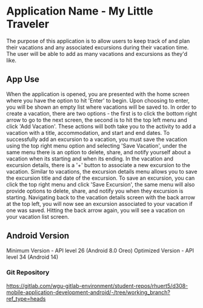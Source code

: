 # Application Name - My Little Traveler
The purpose of this application is to allow users to keep track of and plan their vacations and any associated excursions during 
their vacation time. The user will be able to add as many vacations and excursions as they'd like. 

## App Use
When the application is opened, you are presented with the home screen where you have the option to hit 'Enter' to begin. Upon
choosing to enter, you will be shown an empty list where vacations will be saved to. In order to create a vacation, there are
two options - the first is to click the bottom right arrow to go to the next screen, the second is to hit the top left menu and 
click 'Add Vacation'. These actions will both take you to the activity to add a vacation with a title, accommodation, and start and 
end dates. To successfully add an excursion to a vacation, you must save the vacation using the top right menu option and selecting
'Save Vacation', under the same menu there is an option to delete, share, and notify yourself about a vacation when its starting and
when its ending. In the vacation and excursion details, there is a '+' button to associate a new excursion to the vacation. Similar
to vacations, the excursion details menu allows you to save the excursion title and date of the excursion. To save an excursion,
you can click the top right menu and click 'Save Excursion', the same menu will also provide options to delete, share, and notify
you when they excursion is starting. Navigating back to the vacation details screen with the back arrow at the top left, you will 
now see an excursion associated to your vacation if one was saved. Hitting the back arrow again, you will see a vacation on your 
vacation list screen. 

## Android Version
Minimum Version - API level 26 (Android 8.0 Oreo)
Optimized Version - API level 34 (Android 14)

### Git Repository
https://gitlab.com/wgu-gitlab-environment/student-repos/rhuert5/d308-mobile-application-development-android/-/tree/working_branch?ref_type=heads

